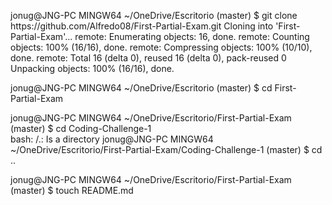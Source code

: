 <p>
jonug@JNG-PC MINGW64 ~/OneDrive/Escritorio (master)
$ git clone https://github.com/Alfredo08/First-Partial-Exam.git                                                         Cloning into 'First-Partial-Exam'...
remote: Enumerating objects: 16, done.
remote: Counting objects: 100% (16/16), done.
remote: Compressing objects: 100% (10/10), done.
remote: Total 16 (delta 0), reused 16 (delta 0), pack-reused 0
Unpacking objects: 100% (16/16), done.

jonug@JNG-PC MINGW64 ~/OneDrive/Escritorio (master)
$ cd First-Partial-Exam           
                                                                                      
jonug@JNG-PC MINGW64 ~/OneDrive/Escritorio/First-Partial-Exam (master)
$ cd Coding-Challenge-1                                                                                                 
                                                                                                              bash: /.: Is a directory
jonug@JNG-PC MINGW64 ~/OneDrive/Escritorio/First-Partial-Exam/Coding-Challenge-1 (master)
$ cd ..  
                                                                                                               
jonug@JNG-PC MINGW64 ~/OneDrive/Escritorio/First-Partial-Exam (master)
$ touch README.md 

</p>
